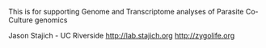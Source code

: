 This is for supporting Genome and Transcriptome analyses of Parasite Co-Culture genomics



Jason Stajich - UC Riverside http://lab.stajich.org
http://zygolife.org
